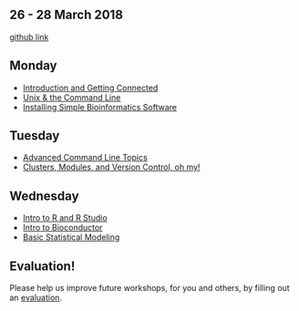 ## 26 - 28 March 2018

[github link](https://github.com/ucdavis-bioinformatics-training/2018-March-Bioinformatics-Prerequisites)

Monday
----------
* [Introduction and Getting Connected](monday/intro.md)
* [Unix & the Command Line](monday/unix.md)
* [Installing Simple Bioinformatics Software](monday/software.md)

Tuesday
----------

* [Advanced Command Line Topics](tuesday/advancedCL.md)
* [Clusters, Modules, and Version Control, oh my!](tuesday/clusModGit.md)

Wednesday
------------

* [Intro to R and R Studio](wednesday/r.md)
* [Intro to Bioconductor](wednesday/bioconductor.md)
* [Basic Statistical Modeling](wednesday/stats.md)

Evaluation!
----------

Please help us improve future workshops, for you and others, by filling out an [evaluation](https://).


